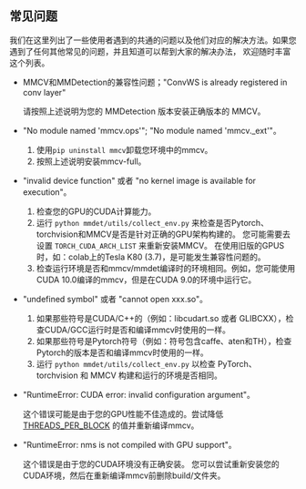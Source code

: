 ## 常见问题

我们在这里列出了一些使用者遇到的共通的问题以及他们对应的解决方法。如果您遇到了任何其他常见的问题，并且知道可以帮到大家的解决办法，
欢迎随时丰富这个列表。

- MMCV和MMDetection的兼容性问题；"ConvWS is already registered in conv layer"
    
    请按照上述说明为您的 MMDetection 版本安装正确版本的 MMCV。
    
- "No module named 'mmcv.ops'"; "No module named 'mmcv._ext'"。

    1. 使用`pip uninstall mmcv`卸载您环境中的mmcv。
    2. 按照上述说明安装mmcv-full。

- "invalid device function" 或者 "no kernel image is available for execution"。

    1. 检查您的GPU的CUDA计算能力。
    2. 运行 `python mmdet/utils/collect_env.py` 来检查是否Pytorch、torchvision和MMCV是否是针对正确的GPU架构构建的。
        您可能需要去设置 `TORCH_CUDA_ARCH_LIST` 来重新安装MMCV。
        在使用旧版的GPUS时，如：colab上的Tesla K80 (3.7)，是可能发生兼容性问题的。
    3. 检查运行环境是否和mmcv/mmdet编译时的环境相同。例如，您可能使用CUDA 10.0编译的mmcv，但是在CUDA 9.0的环境中运行它。

- "undefined symbol" 或者 "cannot open xxx.so"。
    
    1. 如果那些符号是CUDA/C++的（例如：libcudart.so 或者 GLIBCXX），检查CUDA/GCC运行时是否和编译mmcv时使用的一样。
    2. 如果那些符号是Pytorch符号（例如：符号包含caffe、aten和TH），检查Pytorch的版本是否和编译mmcv时使用的一样。
    3. 运行 `python mmdet/utils/collect_env.py` 以检查 PyTorch、torchvision 和 MMCV 构建和运行的环境是否相同。

- "RuntimeError: CUDA error: invalid configuration argument"。

    这个错误可能是由于您的GPU性能不佳造成的。尝试降低[THREADS_PER_BLOCK](https://github.com/open-mmlab/mmcv/blob/cac22f8cf5a904477e3b5461b1cc36856c2793da/mmcv/ops/csrc/common_cuda_helper.hpp#L10)
    的值并重新编译mmcv。

- "RuntimeError: nms is not compiled with GPU support"。
    
    这个错误是由于您的CUDA环境没有正确安装。
    您可以尝试重新安装您的CUDA环境，然后在重新编译mmcv前删除build/文件夹。